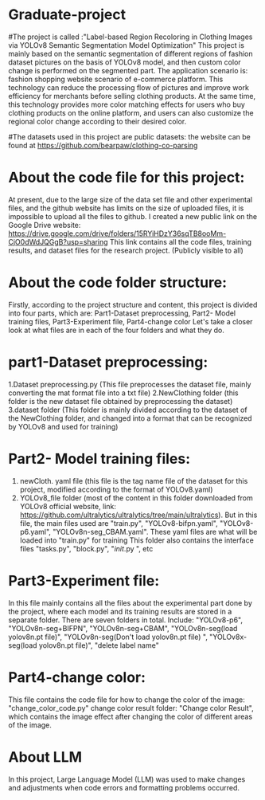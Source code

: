 # Graduate-project

#The project is called :"Label-based Region Recoloring in Clothing Images via YOLOv8 Semantic Segmentation Model Optimization"
This project is mainly based on the semantic segmentation of different regions of fashion dataset pictures on the basis of YOLOv8 model, and then custom color change is performed on the segmented part.
The application scenario is: fashion shopping website scenario of e-commerce platform. This technology can reduce the processing flow of pictures and improve work efficiency for merchants before selling clothing products.
At the same time, this technology provides more color matching effects for users who buy clothing products on the online platform, and users can also customize the regional color change according to their desired color.

#The datasets used in this project are public datasets: the website can be found at https://github.com/bearpaw/clothing-co-parsing

# About the code file for this project:
At present, due to the large size of the data set file and other experimental files, and the github website has limits on the size of uploaded files, it is impossible to upload all the files to github.
I created a new public link on the Google Drive website: https://drive.google.com/drive/folders/15RYiHDzY36sqTB8ooMm-CjO0dWdJQGgB?usp=sharing
This link contains all the code files, training results, and dataset files for the research project. (Publicly visible to all)

# About the code folder structure:
Firstly, according to the project structure and content, this project is divided into four parts, which are:
Part1-Dataset preprocessing, Part2- Model training files, Part3-Experiment file, Part4-change color
Let's take a closer look at what files are in each of the four folders and what they do.

# part1-Dataset preprocessing:
1.Dataset preprocessing.py (This file preprocesses the dataset file, mainly converting the mat format file into a txt file)
2.NewClothing folder (this folder is the new dataset file obtained by preprocessing the dataset)
3.dataset folder (This folder is mainly divided according to the dataset of the NewClothing folder, and changed into a format that can be recognized by YOLOv8 and used for training)

# Part2- Model training files:
1. newCloth. yaml file (this file is the tag name file of the dataset for this project, modified according to the format of YOLOv8.yaml)
2. YOLOv8_file folder (most of the content in this folder downloaded from YOLOv8 official website, link: https://github.com/ultralytics/ultralytics/tree/main/ultralytics).
But in this file, the main files used are "train.py", "YOLOv8-bifpn.yaml", "YOLOv8-p6.yaml", "YOLOv8n-seg_CBAM.yaml".
These yaml files are what will be loaded into "train.py" for training
This folder also contains the interface files "tasks.py", "block.py", "_init_.py ", etc

# Part3-Experiment file:
In this file mainly contains all the files about the experimental part done by the project, where each model and its training results are stored in a separate folder.
There are seven folders in total. Include:
"YOLOv8-p6", "YOLOv8n-seg+BIFPN", "YOLOv8n-seg+CBAM", "YOLOv8n-seg(load yolov8n.pt file)", "YOLOv8n-seg(Don't load yolov8n.pt file) ", "YOLOv8x-seg(load yolov8n.pt file)", "delete label name"

# Part4-change color:
This file contains the code file for how to change the color of the image: "change_color_code.py"
change color result folder: "Change color Result", which contains the image effect after changing the color of different areas of the image.

# About LLM
In this project, Large Language Model (LLM) was used to make changes and adjustments when code errors and formatting problems occurred.



